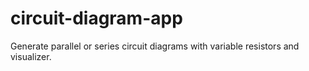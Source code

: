 # circuit-diagram-app
Generate parallel or series circuit diagrams with variable resistors and visualizer.
